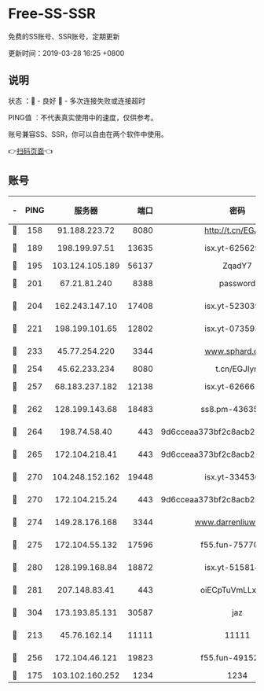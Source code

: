 # Free-SS-SSR

免费的SS账号、SSR账号，定期更新

更新时间：2019-03-28 16:25 +0800

## 说明

状态     ：🙂 - 良好 🙁 - 多次连接失败或连接超时

PING值   ：不代表真实使用中的速度，仅供参考。

账号兼容SS、SSR，你可以自由在两个软件中使用。

👉[扫码页面](https://liesauer.github.io/Free-SS-SSR/)👈

## 账号

|-|PING|服务器|端口|密码|加密方式|区域|
|:----:|:----:|:-----:|-----:|:----:|:----:|:----:|
|🙂|158|91.188.223.72|8080|http://t.cn/EGJIyrl|rc4-md5|RU|
|🙂|189|198.199.97.51|13635|isx.yt-62562937|aes-256-cfb|US|
|🙂|195|103.124.105.189|56137|ZqadY7|chacha20|US|
|🙂|201|67.21.81.240|8388|password|aes-256-cfb|US|
|🙂|204|162.243.147.10|17408|isx.yt-52303968|aes-256-cfb|US|
|🙂|221|198.199.101.65|12802|isx.yt-07359379|aes-256-cfb|US|
|🙂|233|45.77.254.220|3344|www.sphard.com|aes-256-cfb|SG|
|🙂|254|45.62.233.234|8080|t.cn/EGJIyrl|rc4-md5|CA|
|🙂|257|68.183.237.182|12138|isx.yt-62666104|aes-256-cfb|SG|
|🙂|262|128.199.143.68|18483|ss8.pm-43635590|aes-256-cfb|SG|
|🙂|264|198.74.58.40|443|9d6cceaa373bf2c8acb22e60b6a58be6|aes-256-cfb|US|
|🙂|265|172.104.218.41|443|9d6cceaa373bf2c8acb22e60b6a58be6|aes-256-cfb|US|
|🙂|270|104.248.152.162|19448|isx.yt-33453660|aes-256-cfb|SG|
|🙂|270|172.104.215.24|443|9d6cceaa373bf2c8acb22e60b6a58be6|aes-256-cfb|US|
|🙂|274|149.28.176.168|3344|www.darrenliuwei.com|aes-256-cfb|AU|
|🙂|275|172.104.55.132|17596|f55.fun-75770427|aes-256-cfb|SG|
|🙂|280|128.199.168.84|18872|isx.yt-51581408|aes-256-cfb|SG|
|🙂|281|207.148.83.41|443|oiECpTuVmLLxk4Ts|aes-256-cfb|AU|
|🙂|304|173.193.85.131|30587|jaz|aes-256-cfb|US|
|🙂|213|45.76.162.14|11111|11111|aes-256-cfb|SG|
|🙂|256|172.104.46.121|19823|f55.fun-49152560|aes-256-cfb|SG|
|🙁|175|103.102.160.252|1234|1234|rc4-md5|JP|
